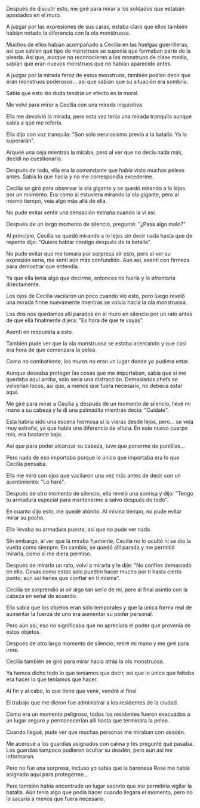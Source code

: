 
Después de discutir esto, me giré para mirar a los soldados que estaban apostados en el muro.

A juzgar por las expresiones de sus caras, estaba claro que ellos también habían notado la diferencia con la ola monstruosa.

Muchos de ellos habían acompañado a Cecilia en las huelgas guerrilleras, así que sabían qué tipo de monstruos se suponía que formaban parte de la oleada. Así que, aunque no reconocieran a los monstruos de clase media, sabían que eran nuevos monstruos que no habían aparecido antes.

A juzgar por la mirada feroz de estos monstruos, también podían decir que eran monstruos poderosos... así que sabían que su situación era sombría.

Sabía que esto sin duda tendría un efecto en la moral.

Me volví para mirar a Cecilia con una mirada inquisitiva.

Ella me devolvió la mirada, pero esta vez tenía una mirada tranquila aunque sabía a qué me refería.

Ella dijo con voz tranquila: "Son solo nerviosismo previo a la batalla. Ya lo superarán".

Arqueé una ceja mientras la miraba, pero al ver que no decía nada más, decidí no cuestionarlo.

Después de todo, ella era la comandante que había visto muchas peleas antes. Sabía lo que hacía y no me correspondía excederme.

Cecilia se giró para observar la ola gigante y se quedó mirando a lo lejos por un momento. Era como si estuviera mirando la ola gigante, pero al mismo tiempo, veía algo más allá de ella.

No pude evitar sentir una sensación extraña cuando la vi así.

Después de un largo momento de silencio, pregunté: "¿Pasa algo malo?"

Al principio, Cecilia se quedó mirando a lo lejos sin decir nada hasta que de repente dijo: "Quiero hablar contigo después de la batalla".

No pude evitar que me tomara por sorpresa oír esto, pero al ver su expresión seria, me sentí aún más confundido. Aun así, asentí con firmeza para demostrar que entendía.

Ya que ella tenía algo que decirme, entonces no huiría y lo afrontaría directamente.

Los ojos de Cecilia vacilaron un poco cuando vio esto, pero luego reveló una mirada firme nuevamente mientras se volvía hacia la ola monstruosa.

Los dos nos quedamos allí parados en el muro en silencio por un rato antes de que ella finalmente dijera: "Es hora de que te vayas".

Asentí en respuesta a esto.

También pude ver que la ola monstruosa se estaba acercando y que casi era hora de que comenzara la pelea.

Como no combatiente, los muros no eran un lugar donde yo pudiera estar.

Aunque deseaba proteger las cosas que me importaban, sabía que si me quedaba aquí arriba, solo sería una distracción. Demasiados chefs se volverían locos, así que, a menos que fuera necesario, no debería estar aquí.

Me giré para mirar a Cecilia y después de un momento de silencio, llevé mi mano a su cabeza y le di una palmadita mientras decía: "Cuídate".

Esta habría sido una escena hermosa si la vieras desde lejos, pero… se veía muy extraña, ya que había una diferencia de altura. En este nuevo cuerpo mío, era bastante baja…

Así que para poder alcanzar su cabeza, tuve que ponerme de puntillas…

Pero nada de eso importaba porque lo único que importaba era lo que Cecilia pensaba.

Ella me miró con ojos que vacilaron una vez más antes de decir con un asentimiento: "Lo haré".

Después de otro momento de silencio, ella reveló una sonrisa y dijo: "Tengo tu armadura especial para mantenerme a salvo después de todo".

En cuanto dijo esto, me quedé atónito. Al mismo tiempo, no pude evitar mirar su pecho.

Ella llevaba su armadura puesta, así que no pude ver nada.

Sin embargo, al ver que la miraba fijamente, Cecilia no lo ocultó ni se dio la vuelta como siempre. En cambio, se quedó allí parada y me permitió mirarla, como si me diera permiso.

Después de mirarlo un rato, volví a mirarla y le dije: "No confíes demasiado en ello. Cosas como estas solo pueden hacer mucho por ti hasta cierto punto; aun así tienes que confiar en ti misma".

Cecilia se sorprendió al oír algo tan serio de mí, pero al final asintió con la cabeza en señal de acuerdo.

Ella sabía que los objetos eran sólo temporales y que la única forma real de aumentar la fuerza de uno era aumentar su poder personal.

Pero aún así, eso no significaba que no apreciara el poder que provenía de estos objetos.

Después de otro largo momento de silencio, retiré mi mano y me giré para irme.

Cecilia también se giró para mirar hacia atrás la ola monstruosa.

Ya hemos dicho todo lo que teníamos que decir, así que lo único que faltaba era hacer lo que teníamos que hacer.

Al fin y al cabo, lo que tiene que venir, vendrá al final.

El trabajo que me dieron fue administrar a los residentes de la ciudad.

Como era un momento peligroso, todos los residentes fueron evacuados a un lugar seguro y permanecerían allí hasta que terminara la pelea.

Cuando llegué, pude ver que muchas personas me miraban con desdén.

Me acerqué a los guardias asignados con calma y les pregunté qué pasaba. Los guardias tampoco pudieron ocultar su desdén, pero aun así me informaron.

Pero no fue una sorpresa, incluso yo sabía que la baronesa Rose me había asignado aquí para protegerme...

Pero también había encontrado un lugar secreto que me permitiría vigilar la batalla. Aún tenía algo que podía hacer cuando llegara el momento, pero no lo sacaría a menos que fuera necesario.
